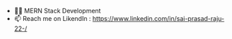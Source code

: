- 🧑‍💻 MERN Stack Development
- 📫 Reach me on LikendIn : https://www.linkedin.com/in/sai-prasad-raju-22-/

<!---
SaiPrasad-22/SaiPrasad-22 is a ✨ special ✨ repository because its `README.md` (this file) appears on your GitHub profile.
You can click the Preview link to take a look at your changes.
--->
